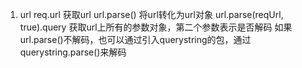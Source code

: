 1. url
    req.url 获取url
    url.parse() 将url转化为url对象
    url.parse(reqUrl, true).query 获取url上所有的参数对象，第二个参数表示是否解码
    如果url.parse()不解码，也可以通过引入querystring的包，通过querystring.parse()来解码